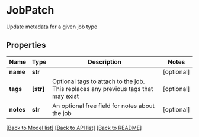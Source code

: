 # JobPatch

Update metadata for a given job type

## Properties
Name | Type | Description | Notes
------------ | ------------- | ------------- | -------------
**name** | **str** |  | [optional] 
**tags** | **[str]** | Optional tags to attach to the job. This replaces any previous tags that may exist | [optional] 
**notes** | **str** | An optional free field for notes about the job | [optional] 

[[Back to Model list]](../README.md#documentation-for-models) [[Back to API list]](../README.md#documentation-for-api-endpoints) [[Back to README]](../README.md)


